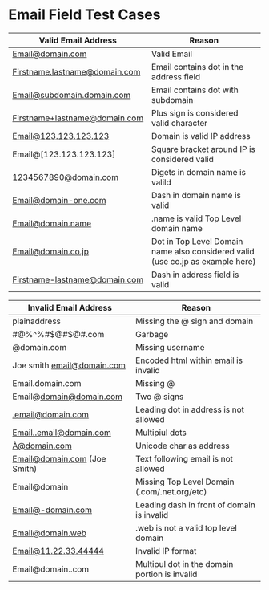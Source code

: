 # Email Field Test Cases
Valid Email Address | Reason 
------------------- | ------
Email@domain.com | Valid Email 
Firstname.lastname@domain.com | Email contains dot in the address field 
Email@subdomain.domain.com | Email contains dot with subdomain 
Firstname+lastname@domain.com | Plus sign is considered valid character 
Email@123.123.123.123 | Domain is valid IP address 
Email@[123.123.123.123] | Square bracket around IP is considered valid 
1234567890@domain.com | Digets in domain name is valild 
Email@domain-one.com | Dash in domain name is valid 
Email@domain.name | .name is valid Top Level domain name 
Email@domain.co.jp | Dot in Top Level Domain name also considered valid (use co.jp as example here) 
Firstname-lastname@domain.com | Dash in address field is valid 



Invalid Email Address | Reason 
--------------------- | -------
plainaddress | Missing the @ sign and domain 
#@%^%#$@#$@#.com | Garbage 
@domain.com | Missing username 
Joe smith <email@domain.com> | Encoded html within email is invalid 
Email.domain.com | Missing @ 
Email@domain@domain.com | Two @ signs 
.email@domain.com | Leading dot in address is not allowed 
Email..email@domain.com | Multipiul dots 
À@domain.com | Unicode char as address 
Email@domain.com (Joe Smith) | Text following email is not allowed 
Email@domain | Missing Top Level Domain (.com/.net.org/etc) 
Email@-domain.com | Leading dash in front of domain is invalid 
Email@domain.web | .web is not a valid top level domain 
Email@11.22.33.44444 | Invalid IP format 
Email@domain..com | Multipul dot in the domain portion is invalid 

